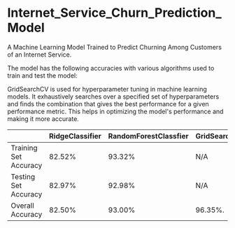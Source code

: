 # Internet_Service_Churn_Prediction_Model
A Machine Learning Model Trained to Predict Churning Among Customers of an Internet Service.

The model has the following accuracies with various algorithms used to train and test the model:

GridSearchCV is used for hyperparameter tuning in machine learning models. It exhaustively searches over a specified set of hyperparameters and finds the combination that gives the best performance for a given performance metric. This helps in optimizing the model's performance and making it more accurate.


|                       |RidgeClassifier  |RandomForestClassfier |GridSearchCV |     
|-----------------------|-----------------|----------------------|-------------|
| Training Set Accuracy |     82.52%      |        93.32%        |     N/A     |
| Testing Set Accuracy  |     82.97%      |        92.98%        |     N/A     |
| Overall Accuracy      |     82.50%      |        93.00%        |     96.35%. |
